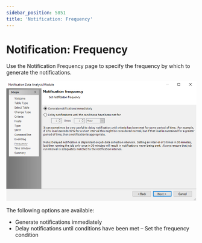 ```yaml
---
sidebar_position: 5851
title: 'Notification: Frequency'
---
```


# Notification: Frequency

Use the Notification Frequency page to specify the frequency by which to generate the notifications.

![Notification Data Analysis Module wizard Notification Frequency page](../../../../../../../static/images/AccessAnalyzer_12.0/Content/Resources/Images/EnterpriseAuditor/Admin/Analysis/Notification/Frequency.png "Notification Data Analysis Module wizard Notification Frequency page")

The following options are available:

* Generate notifications immediately
* Delay notifications until conditions have been met – Set the frequency condition